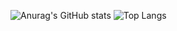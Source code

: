 ![Anurag's GitHub stats](https://github-readme-stats.vercel.app/api?username=dreamguxiang&show_icons=true?count_private=true)
![Top Langs](https://github-readme-stats.vercel.app/api/top-langs/?username=dreamguxiang&layout=compact)
